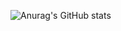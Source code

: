 ![Anurag's GitHub stats](https://github-readme-stats.vercel.app/api?username=Kevin-Vink&show_icons=true&theme=transparent)
